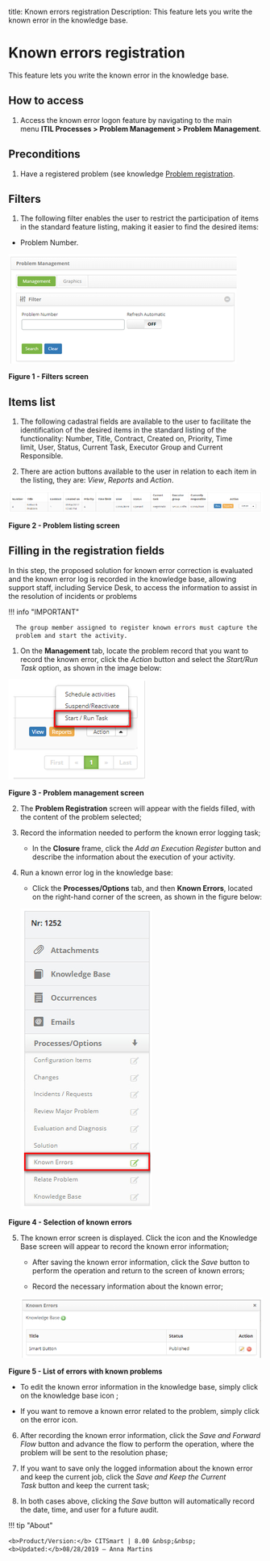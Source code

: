 title: Known errors registration
Description: This feature lets you write the known error in the knowledge base.

# Known errors registration

This feature lets you write the known error in the knowledge base.

How to access
-------------

1.  Access the known error logon feature by navigating to the main menu **ITIL
    Processes > Problem Management > Problem Management**.

Preconditions
-------------

1.  Have a registered problem (see knowledge [Problem
    registration]([1]).

Filters
-------

1.  The following filter enables the user to restrict the participation of items
    in the standard feature listing, making it easier to find the desired items:

-   Problem Number.

 ![Criar](images/errors-1.png)

**Figure 1 - Filters screen**

Items list
----------

1.  The following cadastral fields are available to the user to facilitate the
    identification of the desired items in the standard listing of the
    functionality: Number, Title, Contract, Created
    on, Priority, Time limit, User, Status, Current
    Task, Executor Group and Current Responsible.

2.  There are action buttons available to the user in relation to each item in
    the listing, they are: *View*, *Reports* and *Action*.

 ![Criar](images/errors-2.png)

**Figure 2 - Problem listing screen**

Filling in the registration fields
----------------------------------

In this step, the proposed solution for known error correction is evaluated and
the known error log is recorded in the knowledge base, allowing support staff,
including Service Desk, to access the information to assist in the resolution of
incidents or problems

   !!! info "IMPORTANT"

      The group member assigned to register known errors must capture the
      problem and start the activity.

1.  On the **Management** tab, locate the problem record that you want to record
    the known error, click the *Action* button and select the *Start/Run
    Task* option, as shown in the image below:

   ![Criar](images/errors-3.png)

   **Figure 3 - Problem management screen**

2.  The **Problem Registration** screen will appear with the fields filled, with
    the content of the problem selected;

3.  Record the information needed to perform the known error logging task;

    -   In the **Closure** frame, click the *Add an Execution Register* button
        and describe the information about the execution of your activity.

4.  Run a known error log in the knowledge base:

    -   Click the **Processes/Options** tab, and then **Known Errors**, located
        on the right-hand corner of the screen, as shown in the figure below:

    ![Criar](images/errors-4.png)
   
   **Figure 4 - Selection of known errors**

5.  The known error screen is displayed. Click the icon and the Knowledge Base
    screen will appear to record the known error information;

    -   After saving the known error information, click the *Save* button to
        perform the operation and return to the screen of known errors;

    -   Record the necessary information about the known error;

    ![Criar](images/errors-5.png)
   
   **Figure 5 - List of errors with known problems**

   -   To edit the known error information in the knowledge base, simply click on
    the knowledge base icon ;

   -   If you want to remove a known error related to the problem, simply click on
    the error icon.

6.  After recording the known error information, click the *Save and Forward
    Flow* button and advance the flow to perform the operation, where the
    problem will be sent to the resolution phase;

7.  If you want to save only the logged information about the known error and
    keep the current job, click the *Save and Keep the Current Task* button and
    keep the current task;

8.  In both cases above, clicking the *Save* button will automatically record
    the date, time, and user for a future audit.



[1]:/en-us/citsmart-platform-7/processes/problem/register-problem.html

!!! tip "About"

    <b>Product/Version:</b> CITSmart | 8.00 &nbsp;&nbsp;
    <b>Updated:</b>08/28/2019 – Anna Martins
